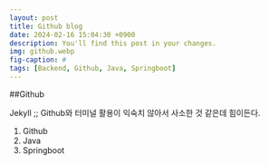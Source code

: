 ```yaml
---
layout: post
title: Github blog
date: 2024-02-16 15:04:30 +0900
description: You'll find this post in your changes.
img: github.webp
fig-caption: #
tags: [Backend, Github, Java, Springboot]
---
```

##Github

Jekyll ;;
Github와 터미널 활용이 익숙치 않아서 사소한 것 같은데 힘이든다.

1. Github
2. Java
3. Springboot

